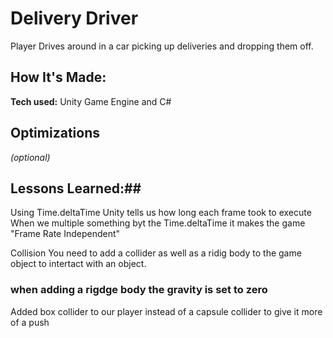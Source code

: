 # Delivery Driver
Player Drives around in a car picking up deliveries and dropping them off.

## How It's Made:





**Tech used:** 
Unity Game Engine and C#


## Optimizations
*(optional)*


## Lessons Learned:##
Using Time.deltaTime Unity tells us how long each frame took to execute
When we multiple something byt the Time.deltaTime it makes the game "Frame Rate Independent"


Collision 
You need to add a collider as well as a ridig body to the game object to intertact with an object. 

### when adding a rigdge body the gravity is set to zero

Added box collider to our player instead of a capsule collider to give it more of a push















